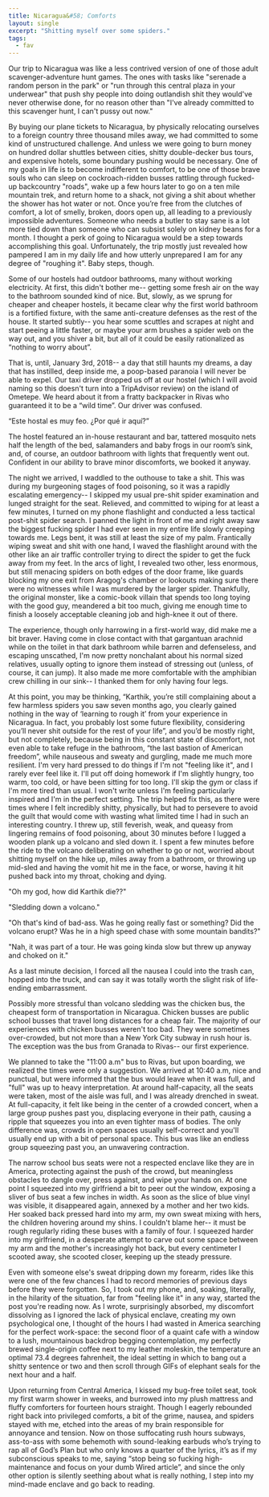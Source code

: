 ```yaml
---
title: Nicaragua&#58; Comforts
layout: single
excerpt: "Shitting myself over some spiders."
tags:
  - fav
---
```


Our trip to Nicaragua was like a less contrived version of one of those adult scavenger-adventure hunt games. The ones with tasks like "serenade a random person in the park" or "run through this central plaza in your underwear" that push shy people into doing outlandish shit they would've never otherwise done, for no reason other than "I've already committed to this scavenger hunt, I can't pussy out now."

By buying our plane tickets to Nicaragua, by physically relocating ourselves to a foreign country three thousand miles away, we had committed to some kind of unstructured challenge. And unless we were going to burn money on hundred dollar shuttles between cities, shitty double-decker bus tours, and expensive hotels, some boundary pushing would be necessary.
One of my goals in life is to become indifferent to comfort, to be one of those brave souls who can sleep on cockroach-ridden busses rattling through fucked-up backcountry "roads", wake up a few hours later to go on a ten mile mountain trek, and return home to a shack, not giving a shit about whether the shower has hot water or not. Once you’re free from the clutches of comfort, a lot of smelly, broken, doors open up, all leading to a previously impossible adventures. Someone who needs a butler to stay sane is a lot more tied down than someone who can subsist solely on kidney beans for a month. I thought a perk of going to Nicaragua would be a step towards accomplishing this goal.
Unfortunately, the trip mostly just revealed how pampered I am in my daily life and how utterly unprepared I am for any degree of "roughing it". Baby steps, though.

Some of our hostels had outdoor bathrooms, many without working electricity. At first, this didn't bother me-- getting some fresh air on the way to the bathroom sounded kind of nice. But, slowly, as we sprung for cheaper and cheaper hostels, it became clear why the first world bathroom is a fortified fixture, with the same anti-creature defenses as the rest of the house. It started subtly-- you hear some scuttles and scrapes at night and start peeing a little faster, or maybe your arm brushes a spider web on the way out, and you shiver a bit, but all of it could be easily rationalized as “nothing to worry about”. 

That is, until, January 3rd, 2018-- a day that still haunts my dreams, a day that has instilled, deep inside me, a poop-based paranoia I will never be able to expel.
 Our taxi driver dropped us off at our hostel (which I will avoid naming so this doesn't turn into a TripAdvisor review) on the island of Ometepe. We heard about it from a fratty backpacker in Rivas who guaranteed it to be a “wild time”. Our driver was confused. 

“Este hostal es muy feo. ¿Por qué ir aquí?”

The hostel featured an in-house restaurant and bar, tattered mosquito nets half the length of the bed, salamanders and baby frogs in our room’s sink, and, of course, an outdoor bathroom with lights that frequently went out. Confident in our ability to brave minor discomforts, we booked it anyway.

The night we arrived, I waddled to the outhouse to take a shit. This was during my burgeoning stages of food poisoning, so it was a rapidly escalating emergency-- I skipped my usual pre-shit spider examination and lunged straight for the seat. Relieved, and committed to wiping for at least a few minutes, I turned on my phone flashlight and conducted a less tactical post-shit spider search. I panned the light in front of me and right away saw the biggest fucking spider I had ever seen in my entire life slowly creeping towards me. Legs bent, it was still at least the size of my palm. Frantically wiping sweat and shit with one hand, I waved the flashlight around with the other like an air traffic controller trying to direct the spider to get the fuck away from my feet. In the arcs of light, I revealed two other, less enormous, but still menacing spiders on both edges of the door frame, like guards blocking my one exit from Aragog's chamber or lookouts making sure there were no witnesses while I was murdered by the larger spider. Thankfully, the original monster, like a comic-book villain that spends too long toying with the good guy, meandered a bit too much, giving me enough time to finish a loosely acceptable cleaning job and high-knee it out of there.

The experience, though only harrowing in a first-world way, did make me a bit braver. Having come in close contact with that gargantuan arachnid while on the toilet in that dark bathroom while barren and defenseless, and escaping unscathed, I'm now pretty nonchalant about his normal sized relatives, usually opting to ignore them instead of stressing out (unless, of course, it can jump). It also made me more comfortable with the amphibian crew chilling in our sink-- I thanked them for only having four legs.

At this point, you may be thinking, “Karthik, you’re still complaining about a few harmless spiders you saw seven months ago, you clearly gained nothing in the way of ‘learning to rough it’ from your experience in Nicaragua. In fact, you probably lost some future flexibility, considering you’ll never shit outside for the rest of your life”, and you’d be mostly right, but not completely, because being in this constant state of discomfort, not even able to take refuge in the bathroom, “the last bastion of American freedom”, while nauseous and sweaty and gurgling, made me much more resilient. 
I'm very hard pressed to do things if I'm not "feeling like it", and I rarely ever feel like it. I'll put off doing homework if I'm slightly hungry, too warm, too cold, or have been sitting for too long. I'll skip the gym or class if I'm more tired than usual. I won't write unless I'm feeling particularly inspired and I'm in the perfect setting. The trip helped fix this, as there were times where I felt incredibly shitty, physically, but had to persevere to avoid the guilt that would come with wasting what limited time I had in such an interesting country. I threw up, still feverish, weak, and queasy from lingering remains of food poisoning, about 30 minutes before I lugged a wooden plank up a volcano and sled down it. I spent a few minutes before the ride to the volcano deliberating on whether to go or not, worried about shitting myself on the hike up, miles away from a bathroom, or throwing up mid-sled and having the vomit hit me in the face, or worse, having it hit pushed back into my throat, choking and dying.

"Oh my god, how did Karthik die??"

"Sledding down a volcano."

"Oh that's kind of bad-ass. Was he going really fast or something? Did the volcano erupt? Was he in a high speed chase with some mountain bandits?"

"Nah, it was part of a tour. He was going kinda slow but threw up anyway and choked on it."

As a last minute decision, I forced all the nausea I could into the trash can, hopped into the truck, and can say it was totally worth the slight risk of life-ending embarrassment.

Possibly more stressful than volcano sledding was the chicken bus, the cheapest form of transportation in Nicaragua. Chicken busses are public school busses that travel long distances for a cheap fair. The majority of our experiences with chicken busses weren't too bad. They were sometimes over-crowded, but not more than a New York City subway in rush hour is. The exception was the bus from Granada to Rivas-- our first experience.

We planned to take the "11:00 a.m" bus to Rivas, but upon boarding, we realized the times were only a suggestion. We arrived at 10:40 a.m, nice and punctual, but were informed that the bus would leave when it was full, and "full" was up to heavy interpretation. At around half-capacity, all the seats were taken, most of the aisle was full, and I was already drenched in sweat. At full-capacity, it felt like being in the center of a crowded concert, when a large group pushes past you, displacing everyone in their path, causing a ripple that squeezes you into an even tighter mass of bodies. The only difference was, crowds in open spaces usually self-correct and you'll usually end up with a bit of personal space. This bus was like an endless group squeezing past you, an unwavering contraction. 

The narrow school bus seats were not a respected enclave like they are in America, protecting against the push of the crowd, but meaningless obstacles to dangle over, press against, and wipe your hands on. At one point I squeezed into my girlfriend a bit to peer out the window, exposing a sliver of bus seat a few inches in width. As soon as the slice of blue vinyl was visible, it disappeared again, annexed by a mother and her two kids. Her soaked back pressed hard into my arm, my own sweat mixing with hers, the children hovering around my shins. I couldn't blame her-- it must be rough regularly riding these buses with a family of four. I squeezed harder into my girlfriend, in a desperate attempt to carve out some space between my arm and the mother's increasingly hot back, but every centimeter I scooted away, she scooted closer, keeping up the steady pressure.

Even with someone else's sweat dripping down my forearm, rides like this were one of the few chances I had to record memories of previous days before they were forgotten. So, I took out my phone, and, soaking, literally, in the hilarity of the situation, far from "feeling like it" in any way, started the post you're reading now. As I wrote, surprisingly absorbed, my discomfort dissolving as I ignored the lack of physical enclave, creating my own psychological one, I thought of the hours I had wasted in America searching for the perfect work-space: the second floor of a quaint cafe with a window to a lush, mountainous backdrop begging contemplation, my perfectly brewed single-origin coffee next to my leather moleskin, the temperature an optimal 73.4 degrees fahrenheit, the ideal setting in which to bang out a shitty sentence or two and then scroll through GIFs of elephant seals for the next hour and a half.

Upon returning from Central America, I kissed my bug-free toilet seat, took my first warm shower in weeks, and burrowed into my plush mattress and fluffy comforters for fourteen hours straight. Though I eagerly rebounded right back into privileged comforts, a bit of the grime, nausea, and spiders stayed with me, etched into the areas of my brain responsible for annoyance and tension. Now on those suffocating rush hours subways, ass-to-ass with some behemoth with sound-leaking earbuds who’s trying to rap all of God’s Plan but who only knows a quarter of the lyrics, it’s as if my subconscious speaks to me, saying “stop being so fucking high-maintenance and focus on your dumb Wired article”, and since the only other option is silently seething about what is really nothing, I step into my mind-made enclave and go back to reading.